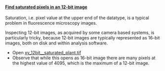 <h4 id="saturation_12bit"><a href="#saturation_12bit">Find saturated pixels in an 12-bit image</a></h4> 

Saturation, i.e. pixel value at the upper end of the datatype, is a typical problem in fluorescence microscopy images. 

Inspecting 12-bit images, as acquired by some camera based systems, is particularly tricky, because 12-bit images are typically represented as 16-bit images, both on disk and within analysis software.

- Open [xy_12bit__saturated_plant.tif](https://github.com/NEUBIAS/training-resources/raw/master/image_data/xy_12bit__saturated_plant.tif)
- Observe that while this opens as 16-bit image there are many pixels at the highest value of 4095, which is the maximum of a 12-bit image.
